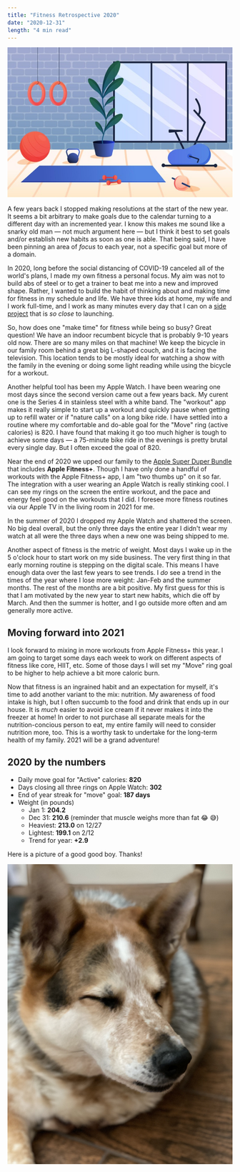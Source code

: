 ```yaml
---
title: "Fitness Retrospective 2020"
date: "2020-12-31"
length: "4 min read"
---
```


![home gym - image courtesy of freepik.com](./gradient-home-gym-with-different-elements.jpg)

A few years back I stopped making resolutions at the start of the new year. It seems a bit arbitrary to make goals due to the calendar turning to a different day with an incremented year. I know this makes me sound like a snarky old man — not much argument here — but I think it best to set goals and/or establish new habits as soon as one is able. That being said, I have been pinning an area of _focus_ to each year, not a specific goal but more of a domain.

In 2020, long before the social distancing of COVID-19 canceled all of the world's plans, I made my own fitness a personal focus. My aim was not to build abs of steel or to get a trainer to beat me into a new and improved shape. Rather, I wanted to build the habit of thinking about and making time for fitness in my schedule and life. We have three kids at home, my wife and I work full-time, and I work as many minutes every day that I can on a [side project](https://www.presto-assistant.com/) that is _so close_ to launching.

So, how does one "make time" for fitness while being so busy? Great question! We have an indoor recumbent bicycle that is probably 9-10 years old now. There are so many miles on that machine! We keep the bicycle in our family room behind a great big L-shaped couch, and it is facing the television. This location tends to be mostly ideal for watching a show with the family in the evening or doing some light reading while using the bicycle for a workout.

Another helpful tool has been my Apple Watch. I have been wearing one most days since the second version came out a few years back. My curent one is the Series 4 in stainless steel with a white band. The "workout" app makes it really simple to start up a workout and quickly pause when getting up to refill water or if "nature calls" on a long bike ride. I have settled into a routine where my comfortable and do-able goal for the "Move" ring (active calories) is 820. I have found that making it go too much higher is tough to achieve some days — a 75-minute bike ride in the evenings is pretty brutal every single day. But I often exceed the goal of 820.

Near the end of 2020 we upped our family to the [Apple Super Duper Bundle](https://www.apple.com/apple-one/) that includes **Apple Fitness+**. Though I have only done a handful of workouts with the Apple Fitness+ app, I am "two thumbs up" on it so far. The integration with a user wearing an Apple Watch is really stinking cool. I can see my rings on the screen the entire workout, and the pace and energy feel good on the workouts that I did. I foresee more fitness routines via our Apple TV in the living room in 2021 for me.

In the summer of 2020 I dropped my Apple Watch and shattered the screen. No big deal overall, but the only three days the entire year I didn't wear my watch at all were the three days when a new one was being shipped to me.

Another aspect of fitness is the metric of weight. Most days I wake up in the 5 o'clock hour to start work on my side business. The very first thing in that early morning routine is stepping on the digital scale. This means I have enough data over the last few years to see trends. I _do_ see a trend in the times of the year where I lose more weight: Jan-Feb and the summer months. The rest of the months are a bit positive. My first guess for this is that I am motivated by the new year to start new habits, which die off by March. And then the summer is hotter, and I go outside more often and am generally more active.

## Moving forward into 2021

I look forward to mixing in more workouts from Apple Fitness+ this year. I am going to target some days each week to work on different aspects of fitness like core, HIIT, etc. Some of those days I will set my "Move" ring goal to be higher to help achieve a bit more caloric burn.

Now that fitness is an ingrained habit and an expectation for myself, it's time to add another variant to the mix: nutrition. My awareness of food intake is high, but I often succumb to the food and drink that ends up in our house. It is _much_ easier to avoid ice cream if it never makes it into the freezer at home! In order to not purchase all separate meals for the nutrition-concious person to eat, my entire family will need to consider nutrition more, too. This is a worthy task to undertake for the long-term health of my family. 2021 will be a grand adventure!

## 2020 by the numbers

- Daily move goal for "Active" calories: **820**
- Days closing all three rings on Apple Watch: **302**
- End of year streak for "move" goal: **187 days**
- Weight (in pounds)
  - Jan 1: **204.2**
  - Dec 31: **210.6** (reminder that muscle weighs more than fat 😂 😅)
  - Heaviest: **213.0** on 12/27
  - Lightest: **199.1** on 2/12
  - Trend for year: **+2.9**

Here is a picture of a good good boy. Thanks!

![image of a good good boy](./good-good-boy.jpg 'A good good boy')
